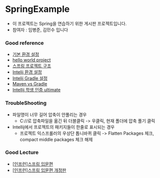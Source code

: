 # SpringExample
- 이 프로젝트는 Spring을 연습하기 위한 게시판 프로젝트입니다.
- 참여자 : 임병준, 김민수 입니다

### Good reference
- [기본 환경 설정](https://freestrokes.tistory.com/78?category=1073732)
- [hello world project](https://examples.javacodegeeks.com/enterprise-java/spring/boot/spring-boot-hello-world-example/)
- [스프링 프로젝트 구조](https://jayviii.tistory.com/15)
- [Intelij 환경 설정](https://www.bsidesoft.com/?p=6160)
- [Intelij Gradle 설정](https://www.bsidesoft.com/?p=6926&)
- [Maven vs Gradle](https://bkim.tistory.com/13)
- [Intellij 학생 인증 ultimate](https://whitepaek.tistory.com/6)


### TroubleShooting
- 파일명이 너무 길어 압축이 안풀리는 경우
  - C://로 압축파일을 옮긴 뒤 더블클릭 -> 우클릭, 현재 폴더에 압축 풀기 클릭
- Intellij에서 프로젝트의 패키지들이 한줄로 표시되는 경우
  - 프로젝트 익스프롤러의 우상단 톱니바퀴 클릭 -> Flatten Packages 체크, compact middle packages 체크 해제

### Good Lecture
- [[인프런]스프링 입문편](https://www.inflearn.com/course/spring/dashboard)
- [[인프런]스프링 입문편 개정판](https://www.inflearn.com/course/spring_revised_edition#)
